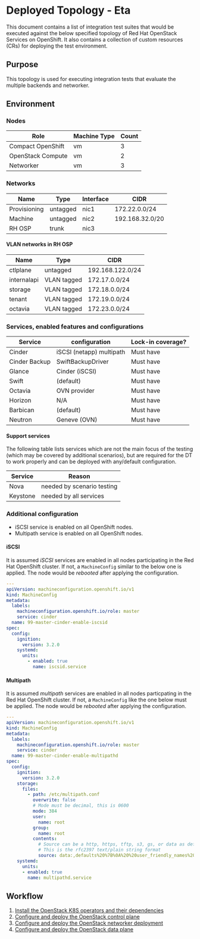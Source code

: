 # Deployed Topology - Eta

This document contains a list of integration test suites that would be
executed against the below specified topology of Red Hat OpenStack Services
on OpenShift. It also contains a collection of custom resources (CRs) for
deploying the test environment.

## Purpose

This topology is used for executing integration tests that evaluate the
multiple backends and networker.

## Environment

### Nodes

| Role              | Machine Type | Count |
| ----------------- | ------------ | ----- |
| Compact OpenShift | vm           | 3     |
| OpenStack Compute | vm           | 2     |
| Networker         | vm           | 3     |

### Networks

| Name         | Type     | Interface | CIDR            |
| ------------ | -------- | --------- | --------------- |
| Provisioning | untagged | nic1      | 172.22.0.0/24   |
| Machine      | untagged | nic2      | 192.168.32.0/20 |
| RH OSP       | trunk    | nic3      |                 |

#### VLAN networks in RH OSP

| Name        | Type        | CIDR              |
| ----------- | ----------- | ----------------- |
| ctlplane    | untagged    | 192.168.122.0/24  |
| internalapi | VLAN tagged | 172.17.0.0/24     |
| storage     | VLAN tagged | 172.18.0.0/24     |
| tenant      | VLAN tagged | 172.19.0.0/24     |
| octavia     | VLAN tagged | 172.23.0.0/24     |

### Services, enabled features and configurations

| Service          | configuration            | Lock-in coverage?  |
| ---------------- | ------------------------ | ------------------ |
| Cinder           | iSCSI (netapp) multipath | Must have          |
| Cinder Backup    | SwiftBackupDriver        | Must have          |
| Glance           | Cinder (iSCSI)           | Must have          |
| Swift            | (default)                | Must have          |
| Octavia          | OVN provider             | Must have          |
| Horizon          | N/A                      | Must have          |
| Barbican         | (default)                | Must have          |
| Neutron          | Geneve (OVN)             | Must have          |

#### Support services

The following table lists services which are not the main focus of the testing
(which may be covered by additional scenarios), but are required for the DT to
work properly and can be deployed with any/default configuration.

| Service          | Reason                     |
| ---------------- |--------------------------- |
| Nova             | needed by scenario testing |
| Keystone         | needed by all services     |

### Additional configuration

- iSCSI service is enabled on all OpenShift nodes.
- Multipath service is enabled on all OpenShift nodes.

#### iSCSI

It is assumed *iSCSI* services are enabled in all nodes participating in the
Red Hat OpenShift cluster. If not, a `MachineConfig` similar to the below one
is applied. The node would be *rebooted* after applying the configuration.

```YAML
---
apiVersion: machineconfiguration.openshift.io/v1
kind: MachineConfig
metadata:
  labels:
    machineconfiguration.openshift.io/role: master
    service: cinder
  name: 99-master-cinder-enable-iscsid
spec:
  config:
    ignition:
      version: 3.2.0
    systemd:
      units:
        - enabled: true
          name: iscsid.service
```

#### Multipath

It is assumed *multipath* services are enabled in all nodes particpating in the
Red Hat OpenShift cluster. If not, a `MachineConfig` like the one below must be
applied. The node would be *rebooted* after applying the configuration.

```YAML
---
apiVersion: machineconfiguration.openshift.io/v1
kind: MachineConfig
metadata:
  labels:
    machineconfiguration.openshift.io/role: master
    service: cinder
  name: 99-master-cinder-enable-multipathd
spec:
  config:
    ignition:
      version: 3.2.0
    storage:
      files:
        - path: /etc/multipath.conf
          overwrite: false
          # Mode must be decimal, this is 0600
          mode: 384
          user:
            name: root
          group:
            name: root
          contents:
            # Source can be a http, https, tftp, s3, gs, or data as defined in rfc2397.
            # This is the rfc2397 text/plain string format
            source: data:,defaults%20%7B%0A%20%20user_friendly_names%20no%0A%20%20recheck_wwid%20yes%0A%20%20skip_kpartx%20yes%0A%20%20find_multipaths%20yes%0A%7D%0A%0Ablacklist%20%7B%0A%7D
    systemd:
      units:
      - enabled: true
        name: multipathd.service
```



## Workflow

1. [Install the OpenStack K8S operators and their dependencies](../../common/README.md)
2. [Configure and deploy the OpenStack control plane](control-plane.md)
3. [Configure and deploy the OpenStack networker deployment](networker.md)
4. [Configure and deploy the OpenStack data plane](data-plane.md)

